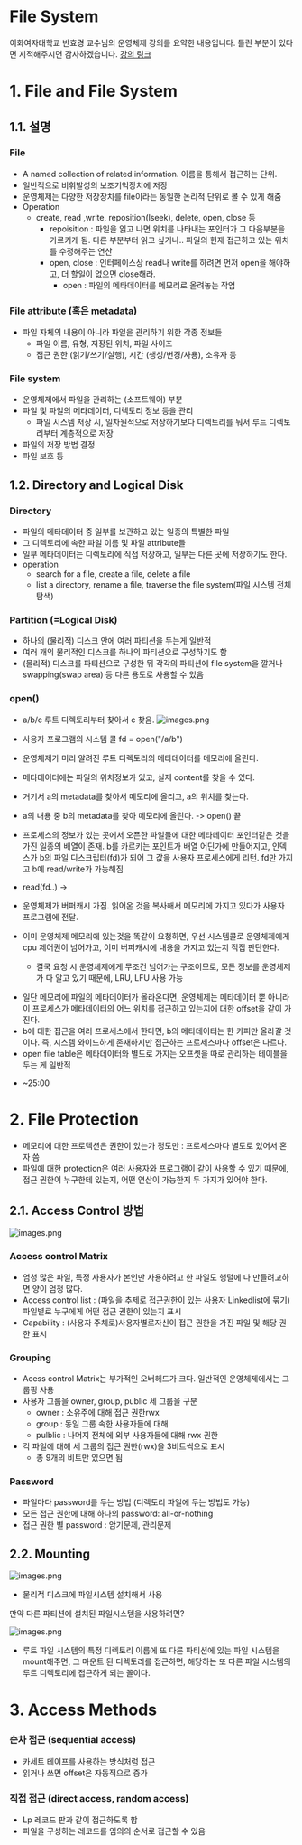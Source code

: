 File System
===
이화여자대학교 반효경 교수님의 운영체제 강의를 요약한 내용입니다. 틀린 부분이 있다면 지적해주시면 감사하겠습니다. [강의 링크](http://www.kocw.net/home/cview.do?cid=4b9cd4c7178db077)

# 1. File and File System
## 1.1. 설명
### File
- A named collection of related information. 이름을 통해서 접근하는 단위.
- 일반적으로 비휘발성의 보조기억장치에 저장
- 운영체제는 다양한 저장장치를 file이라는 동일한 논리적 단위로 볼 수 있게 해줌
- Operation
    - create, read ,write, reposition(lseek), delete, open, close 등
        - repoisition : 파일을 읽고 나면 위치를 나타내는 포인터가 그 다음부분을 가르키게 됨. 다른 부분부터 읽고 싶거나.. 파일의 현재 접근하고 있는 위치를 수정해주는 연산
        - open, close : 인터페이스상 read나 write를 하려면 먼저 open을 해야하고, 더 할일이 없으면 close해라. 
            - open : 파일의 메타데이터를 메모리로 올려놓는 작업
### File attribute (혹은 metadata)
- 파일 자체의 내용이 아니라 파일을 관리하기 위한 각종 정보들
    - 파일 이름, 유형, 저장된 위치, 파일 사이즈
    - 접근 권한 (읽기/쓰기/실행), 시간 (생성/변경/사용), 소유자 등
### File system
- 운영체제에서 파일을 관리하는 (소프트웨어) 부분
- 파일 및 파일의 메타데이터, 디렉토리 정보 등을 관리
    - 파일 시스템 저장 시, 일차원적으로 저장하기보다 디렉토리를 둬서 루트 디렉토리부터 계층적으로 저장
- 파일의 저장 방법 결정
- 파일 보호 등

## 1.2. Directory and Logical Disk
### Directory
- 파일의 메타데이터 중 일부를 보관하고 있는 일종의 특별한 파일
- 그 디렉토리에 속한 파일 이름 및 파일 attribute들
- 일부 메타데이터는 디렉토리에 직접 저장하고, 일부는 다른 곳에 저장하기도 한다.
- operation
    - search for a file, create a file, delete a file
    - list a directory, rename a file, traverse the file system(파일 시스템 전체 탐색)
### Partition (=Logical Disk)
- 하나의 (물리적) 디스크 안에 여러 파티션을 두는게 일반적
- 여러 개의 물리적인 디스크를 하나의 파티션으로 구성하기도 함
- (물리적) 디스크를 파티션으로 구성한 뒤 각각의 파티션에 file system을 깔거나 swapping(swap area) 등 다른 용도로 사용할 수 있음

### open()
- a/b/c 루트 디렉토리부터 찾아서 c 찾음.
![images.png](./images/open.png)

- 사용자 프로그램의 시스템 콜 fd = open("/a/b")
- 운영체제가 미리 알려진 루트 디렉토리의 메타데이터를 메모리에 올린다.
- 메타데이터에는 파일의 위치정보가 있고, 실제 content를 찾을 수 있다.
- 거기서 a의 metadata를 찾아서 메모리에 올리고, a의 위치를 찾는다.
- a의 내용 중 b의 metadata를 찾아 메모리에 올린다. -> open() 끝
- 프로세스의 정보가 있는 곳에서 오픈한 파일들에 대한 메타데이터 포인터같은 것을 가진 일종의 배열이 존재. b를 카르키는 포인트가 배열 어딘가에 만들어지고, 인덱스가 b의 파일 디스크립터(fd)가 되어 그 값을 사용자 프로세스에게 리턴. fd만 가지고 b에 read/write가 가능해짐
- read(fd..) -> 
- 운영체제가 버퍼캐시 가짐. 읽어온 것을 복사해서 메모리에 가지고 있다가 사용자 프로그램에 전달.
- 이미 운영체제 메모리에 있는것을 똑같이 요청하면, 우선 시스템콜로 운영체제에게 cpu 제어권이 넘어가고, 이미 버퍼캐시에 내용을 가지고 있는지 직접 판단한다.
    - 결국 요청 시 운영체제에게 무조건 넘어가는 구조이므로, 모든 정보를 운영체제가 다 알고 있기 때문에, LRU, LFU 사용 가능
  
+ 일단 메모리에 파일의 메타데이터가 올라온다면, 운영체제는 메타데이터 뿐 아니라 이 프로세스가 메타데이터의 어느 위치를 접근하고 있는지에 대한 offset을 같이 가진다.
+ b에 대한 접근을 여러 프로세스에서 한다면, b의 메타데이터는 한 카피만 올라갈 것이다. 즉, 시스템 와이드하게 존재하지만 접근하는 프로세스마다 offset은 다르다.
+ open file table은 메타데이터와 별도로 가지는 오프셋을 따로 관리하는 테이블을 두는 게 일반적
- ~25:00

# 2. File Protection
- 메모리에 대한 프로텍션은 권한이 있는가 정도만 : 프로세스마다 별도로 있어서 혼자 씀
- 파일에 대한 protection은 여러 사용자와 프로그램이 같이 사용할 수 있기 때문에, 접근 권한이 누구한테 있는지, 어떤 연산이 가능한지 두 가지가 있어야 한다.
## 2.1. Access Control 방법
![images.png](./images/file_prot.png)
### Access control Matrix
- 엄청 많은 파일, 특정 사용자가 본인만 사용하려고 한 파일도 행렬에 다 만들려고하면 양이 엄청 많다.
- Access control list : (파일을 추제로 접근권한이 있는 사용자 Linkedlist에 묶기)파일별로 누구에게 어떤 접근 권한이 있는지 표시
- Capability : (사용자 주체로)사용자별로자신이 접근 권한을 가진 파일 및 해당 권한 표시
### Grouping
- Acess control Matrix는 부가적인 오버헤드가 크다. 일반적인 운영체제에서는 그룹핑 사용
- 사용자 그룹을 owner, group, public 세 그룹을 구분
    - owner : 소유주에 대해 접근 권한rwx
    - group : 동일 그룹 속한 사용자들에 대해
    - pulblic : 나머지 전체에 외부 사용자들에 대해 rwx 권한
- 각 파일에 대해 세 그룹의 접근 권한(rwx)을 3비트씩으로 표시
    - 총 9개의 비트만 있으면 됨
### Password
- 파일마다 password를 두는 방법 (디렉토리 파일에 두는 방법도 가능)
- 모든 접근 권한에 대해 하나의 password: all-or-nothing
- 접근 권한 별 password : 암기문제, 관리문제

## 2.2. Mounting
![images.png](./images/file_sm.png)
- 물리적 디스크에 파일시스템 설치해서 사용  

만약 다른 파티션에 설치된 파일시스템을 사용하려면?

![images.png](./images/mount.png)
- 루트 파일 시스템의 특정 디렉토리 이름에 또 다른 파티션에 있는 파일 시스템을 mount해주면, 그 마운트 된 디렉토리를 접근하면, 해당하는 또 다른 파일 시스템의 루트 디렉토리에 접근하게 되는 꼴이다.

# 3. Access Methods
### 순차 접근 (sequential access)
- 카세트 테이프를 사용하는 방식처럼 접근
- 읽거나 쓰면 offset은 자동적으로 증가
### 직접 접근 (direct access, random access)
- Lp 레코드 판과 같이 접근하도록 함
- 파일을 구성하는 레코드를 임의의 순서로 접근할 수 있음

